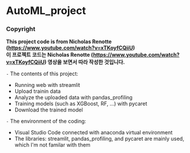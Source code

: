# AutoML_project
### Copyright
**This project code is from Nicholas Renotte (https://www.youtube.com/watch?v=xTKoyfCQiiU)**  
**이 프로젝트 코드는 Nicholas Renotte (https://www.youtube.com/watch?v=xTKoyfCQiiU) 영상을 보면서 따라 작성한 것입니다.**

`-` The contents of this project:
- Running web with streamlit
- Upload trainin data
- Analyze the uploaded data with pandas_profiling
- Training models (such as XGBoost, RF, ...) with pycaret
- Download the trained model

`-` The environment of the coding:
- Visual Studio Code connected with anaconda virtual environment
- The libraries: streamlit, pandas_profiling, and pycaret are mainly used, which I'm not familar with them




